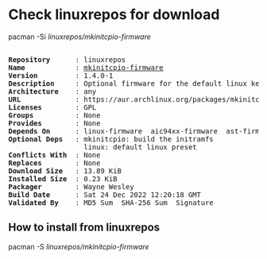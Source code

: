 # Check linuxrepos for download

pacman -Si *linuxrepos/mkinitcpio-firmware*

<div class="highlight"><pre class="highlight"><text>
<b>Repository</b>      : linuxrepos
<b>Name</b>            : <a href="../../x86_64/mkinitcpio-firmware-1.4.0-1-any.pkg.tar.zst">mkinitcpio-firmware</a>
<b>Version</b>         : 1.4.0-1
<b>Description</b>     : Optional firmware for the default linux kernel to get rid of the annoying 'WARNING: Possibly missing firmware for module:' messages
<b>Architecture</b>    : any
<b>URL</b>             : https://aur.archlinux.org/packages/mkinitcpio-firmware
<b>Licenses</b>        : GPL
<b>Groups</b>          : None
<b>Provides</b>        : None
<b>Depends On</b>      : linux-firmware  aic94xx-firmware  ast-firmware  linux-firmware-qlogic  linux-firmware-bnx2x  linux-firmware-liquidio  linux-firmware-mellanox  linux-firmware-nfp  wd719x-firmware  upd72020x-fw
<b>Optional Deps</b>   : mkinitcpio: build the initramfs
                  linux: default linux preset
<b>Conflicts With</b>  : None
<b>Replaces</b>        : None
<b>Download Size</b>   : 13.89 KiB
<b>Installed Size</b>  : 0.23 KiB
<b>Packager</b>        : Wayne Wesley <wayne6324@gmail.com>
<b>Build Date</b>      : Sat 24 Dec 2022 12:20:18 GMT
<b>Validated By</b>    : MD5 Sum  SHA-256 Sum  Signature
</text></pre></div>

## How to install from linuxrepos

pacman -S *linuxrepos/mkinitcpio-firmware*
